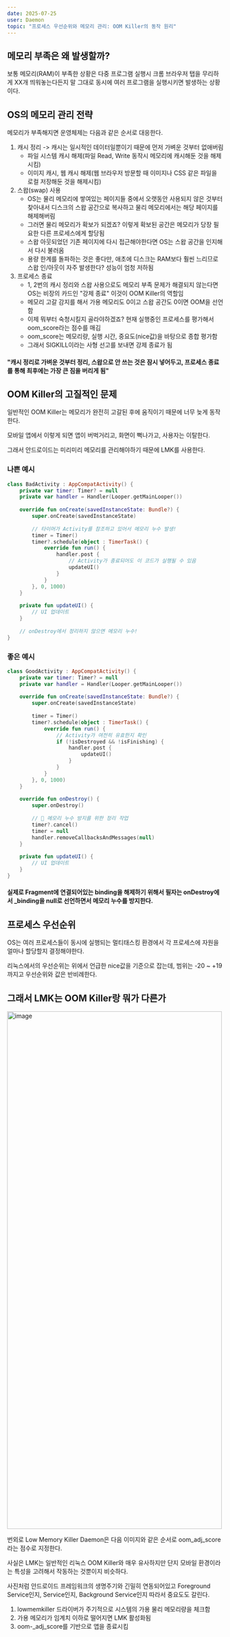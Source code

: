 ```yaml
---
date: 2025-07-25
user: Daemon
topic: "프로세스 우선순위와 메모리 관리: OOM Killer의 동작 원리"
---
```


## 메모리 부족은 왜 발생할까?

보통 메모리(RAM)이 부족한 상황은 다중 프로그램 실행시 크롬 브라우저 탭을 무리하게 XX개 띄워놓는다든지 말 그대로 동시에 여러 프로그램을 실행시키면 발생하는 상황이다.

## OS의 메모리 관리 전략

메모리가 부족해지면 운영체제는 다음과 같은 순서로 대응한다.

1. 캐시 정리 -> 캐시는 일시적인 데이터일뿐이기 때문에 먼저 가벼운 것부터 없애버림
   - 파일 시스템 캐시 해제(파일 Read, Write 동작시 메모리에 캐시해둔 것을 해제시킴)
   - 이미지 캐시, 웹 캐시 해제(웹 브라우저 방문할 때 이미지나 CSS 같은 파일을 로컬 저장해둔 것을 해제시킴)
2. 스왑(swap) 사용
   - OS는 물리 메모리에 쌓여있는 페이지들 중에서 오랫동안 사용되지 않은 것부터 찾아내서 디스크의 스왑 공간으로 복사하고 물리 메모리에서는 해당 페이지를 해제해버림
   - 그러면 물리 메모리가 확보가 되겠죠? 이렇게 확보된 공간은 메모리가 당장 필요한 다른 프로세스에게 할당됨
   - 스왑 아웃되었던 기존 페이지에 다시 접근해야한다면 OS는 스왑 공간을 인지해서 다시 불러옴
   - 용량 한계를 돌파하는 것은 좋다만, 애초에 디스크는 RAM보다 훨씬 느리므로 스왑 인/아웃이 자주 발생한다? 성능이 엄청 저하됨   
3. 프로세스 종료
   - 1, 2번의 캐시 정리와 스왑 사용으로도 메모리 부족 문제가 해결되지 않는다면 OS는 비장의 카드인 "강제 종료" 이것이 OOM Killer의 역할임
   - 메모리 고갈 감지를 해서 가용 메모리도 0이고 스왑 공간도 0이면 OOM을 선언함
   - 이제 뭐부터 숙청시킬지 골라야하겠죠? 현재 실행중인 프로세스를 평가해서 oom_score라는 점수를 매김
   - oom_score는 메모리량, 실행 시간, 중요도(nice값)을 바탕으로 종합 평가함
   - 그래서 SIGKILL이라는 사형 선고를 보내면 강제 종료가 됨

#### "캐시 정리로 가벼운 것부터 정리, 스왑으로 안 쓰는 것은 잠시 넣어두고, 프로세스 종료를 통해 최후에는 가장 큰 짐을 버리게 됨"

## OOM Killer의 고질적인 문제

일반적인 OOM Killer는 메모리가 완전히 고갈된 후에 움직이기 때문에 너무 늦게 동작한다.

모바일 앱에서 이렇게 되면 앱이 버벅거리고, 화면이 뻑나가고, 사용자는 이탈한다.

그래서 안드로이드는 미리미리 메모리를 관리해야하기 때문에 LMK를 사용한다.

### 나쁜 예시
```kotlin
class BadActivity : AppCompatActivity() {
    private var timer: Timer? = null
    private var handler = Handler(Looper.getMainLooper())
    
    override fun onCreate(savedInstanceState: Bundle?) {
        super.onCreate(savedInstanceState)
        
        // 타이머가 Activity를 참조하고 있어서 메모리 누수 발생!
        timer = Timer()
        timer?.schedule(object : TimerTask() {
            override fun run() {
                handler.post {
                    // Activity가 종료되어도 이 코드가 실행될 수 있음
                    updateUI()
                }
            }
        }, 0, 1000)
    }
    
    private fun updateUI() {
        // UI 업데이트
    }
    
    // onDestroy에서 정리하지 않으면 메모리 누수!
}
```

### 좋은 예시
```kotlin
class GoodActivity : AppCompatActivity() {
    private var timer: Timer? = null
    private var handler = Handler(Looper.getMainLooper())
    
    override fun onCreate(savedInstanceState: Bundle?) {
        super.onCreate(savedInstanceState)
        
        timer = Timer()
        timer?.schedule(object : TimerTask() {
            override fun run() {
                // Activity가 여전히 유효한지 확인
                if (!isDestroyed && !isFinishing) {
                    handler.post {
                        updateUI()
                    }
                }
            }
        }, 0, 1000)
    }
    
    override fun onDestroy() {
        super.onDestroy()
        
        // 🔧 메모리 누수 방지를 위한 정리 작업
        timer?.cancel()
        timer = null
        handler.removeCallbacksAndMessages(null)
    }
    
    private fun updateUI() {
        // UI 업데이트
    }
}
```

#### 실제로 Fragment에 연결되어있는 binding을 해제하기 위해서 필자는 onDestroy에서 _binding을 null로 선언하면서 메모리 누수를 방지한다.

## 프로세스 우선순위

OS는 여러 프로세스들이 동시에 실행되는 멀티태스킹 환경에서 각 프로세스에 자원을 얼마나 할당할지 결정해야한다.

리눅스에서의 우선순위는 위에서 언급한 nice값을 기준으로 잡는데, 범위는 -20 ~ +19까지고 우선순위와 값은 반비례한다.

## 그래서 LMK는 OOM Killer랑 뭐가 다른가
<img width="500" height="1204" alt="image" src="https://github.com/user-attachments/assets/4bf60b19-5e36-4371-acdf-a5c91f4acf00" />

번외로 Low Memory Killer Daemon은 다음 이미지와 같은 순서로 oom_adj_score라는 점수로 지정한다.

사실은 LMK는 일반적인 리눅스 OOM Killer와 매우 유사하지만 단지 모바일 환경이라는 특성을 고려해서 작동하는 것뿐이지 비슷하다.

사진처럼 안드로이드 프레임워크의 생명주기와 긴밀히 연동되어있고 Foreground Service인지, Service인지, Background Service인지 따라서 중요도도 갈린다.

1. lowmemkiller 드라이버가 주기적으로 시스템의 가용 물리 메모리량을 체크함
2. 가용 메모리가 임계치 이하로 떨어지면 LMK 활성화됨
3. oom-_adj_score를 기반으로 앱을 종료시킴
